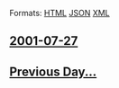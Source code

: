 
Formats: [HTML](2001/07/27/index.html)  [JSON](2001/07/27/index.json)  [XML](2001/07/27/index.xml)  

## [2001-07-27](/news/2001/07/27/index.md)

## [Previous Day...](/news/2001/07/26/index.md)

